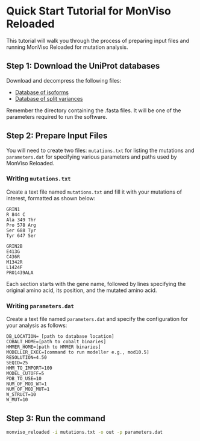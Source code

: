 # Quick Start Tutorial for MonViso Reloaded

This tutorial will walk you through the process of preparing input files and running MonViso Reloaded for mutation analysis.

## Step 1: Download the UniProt databases

Download and decompress the following files:

- [Database of isoforms](https://ftp.uniprot.org/pub/databases/uniprot/current_release/knowledgebase/complete/uniprot_sprot.fasta.gz)
- [Database of split variances](https://ftp.uniprot.org/pub/databases/uniprot/current_release/knowledgebase/complete/uniprot_sprot_varsplic.fasta.gz)

Remember the directory containing the .fasta files. It will be one of the parameters required to run the software.

## Step 2: Prepare Input Files

You will need to create two files: `mutations.txt` for listing the mutations and `parameters.dat` for specifying various parameters and paths used by MonViso Reloaded.

### Writing `mutations.txt`

Create a text file named `mutations.txt` and fill it with your mutations of interest, formatted as shown below:

```text
GRIN1
R 844 C
Ala 349 Thr
Pro 578 Arg
Ser 688 Tyr
Tyr 647 Ser

GRIN2B
E413G
C436R
M1342R
L1424F
PRO1439ALA
```


Each section starts with the gene name, followed by lines specifying the original amino acid, its position, and the mutated amino acid.

### Writing `parameters.dat`

Create a text file named `parameters.dat` and specify the configuration for your analysis as follows:

```
DB_LOCATION= [path to database location]
COBALT_HOME=[path to cobalt binaries]
HMMER_HOME=[path to HMMER binaries]
MODELLER_EXEC=[command to run modeller e.g., mod10.5]
RESOLUTION=4.50
SEQID=25
HMM_TO_IMPORT=100
MODEL_CUTOFF=5
PDB_TO_USE=10
NUM_OF_MOD_WT=1
NUM_OF_MOD_MUT=1
W_STRUCT=10
W_MUT=10
```

## Step 3:   Run the command

```bash
monviso_reloaded -i mutations.txt -o out -p parameters.dat
```